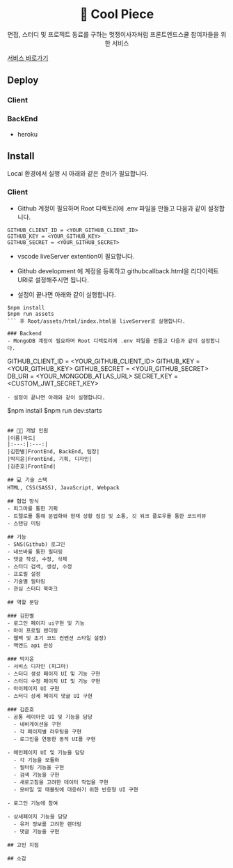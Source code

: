 <div align="center">
  <h1>🏁 Cool Piece</h1>
  <p>면접, 스터디 및 프로젝트 동료를 구하는 멋쟁이사자처럼 프론트엔드스쿨 참여자들을 위한 서비스</p>
</div>

[서비스 바로가기](url)

## Deploy

### Client

### BackEnd
- heroku

## Install
Local 환경에서 실행 시 아래와 같은 준비가 필요합니다.

### Client
- Github 계정이 필요하며 Root 디렉토리에 .env 파일을 만들고 다음과 같이 설정합니다.
```
GITHUB_CLIENT_ID = <YOUR_GITHUB_CLIENT_ID>
GITHUB_KEY = <YOUR_GITHUB_KEY>
GITHUB_SECRET = <YOUR_GITHUB_SECRET>
```
- vscode liveServer extention이 필요합니다.
- Github development 에 계정을 등록하고 githubcallback.html을 리다이렉트 URI로 설정해주시면 됩니다.

- 설정이 끝나면 아래와 같이 실행합니다.
```
$npm install
$npm run assets
``` 후 Root/assets/html/index.html을 liveServer로 실행합니다.

### Backend
- MongoDB 계정이 필요하며 Root 디렉토리에 .env 파일을 만들고 다음과 같이 설정합니다.
```
GITHUB_CLIENT_ID = <YOUR_GITHUB_CLIENT_ID>
GITHUB_KEY = <YOUR_GITHUB_KEY>
GITHUB_SECRET = <YOUR_GITHUB_SECRET>
DB_URI = <YOUR_MONGODB_ATLAS_URL>
SECRET_KEY = <CUSTOM_JWT_SECRET_KEY>
```
- 설정이 끝나면 아래와 같이 실행합니다.
```
$npm install
$npm run dev:starts
```

## 👩‍💻 개발 인원
|이름|파트|
|:---:|:---:|
|김한별|FrontEnd, BackEnd, 팀장|
|박지윤|FrontEnd, 기획, 디자인|
|김준호|FrontEnd|

## 💻 기술 스택
HTML, CSS(SASS), JavaScript, Webpack

## 협업 방식
- 피그마를 통한 기획
- 트렐로를 통해 분업화와 현재 상황 점검 및 소통, 깃 워크 플로우를 통한 코드리뷰
- 스탠딩 미팅

## 기능
- SNS(Github) 로그인
- 네브바를 통한 필터링
- 댓글 작성, 수정, 삭제
- 스터디 검색, 생성, 수정
- 프로필 설정
- 기술별 필터링
- 관심 스터디 북마크

## 역할 분담

### 김한별
- 로그인 페이지 ui구현 및 기능
- 마이 프로필 렌더링
- 웹팩 및 초기 코드 컨벤션 스타일 설정) 
- 백엔드 api 완성

### 박지윤
- 서비스 디자인 (피그마) 
- 스터디 생성 페이지 UI 및 기능 구현 
- 스터디 수정 페이지 UI 및 기능 구현 
- 마이페이지 UI 구현 
- 스터디 상세 페이지 댓글 UI 구현

### 김준호
- 공통 레이아웃 UI 및 기능을 담당
  - 네비게이션을 구현
  - 각 페이지별 라우팅을 구현
  - 로그인을 연동한 동적 UI를 구현

- 메인페이지 UI 및 기능을 담당
  - 각 기능을 모듈화
  - 필터링 기능을 구현
  - 검색 기능을 구현
  - 새로고침을 고려한 데이터 작업을 구현
  - 모바일 및 태블릿에 대응하기 위한 반응형 UI 구현

- 로그인 기능에 참여

- 상세페이지 기능을 담당
  - 유저 정보를 고려한 렌더링
  - 댓글 기능을 구현

## 고민 지점

## 소감
